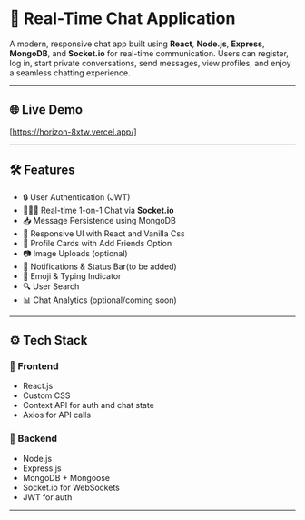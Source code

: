 # 🚀 Real-Time Chat Application

A modern, responsive chat app built using **React**, **Node.js**, **Express**, **MongoDB**, and **Socket.io** for real-time communication.
Users can register, log in, start private conversations, send messages, view profiles, and enjoy a seamless chatting experience.

---






## 🌐 Live Demo

[https://horizon-8xtw.vercel.app/]

---

## 🛠️ Features

- 🔒 User Authentication (JWT)
- 🧑‍🤝‍🧑 Real-time 1-on-1 Chat via **Socket.io**
- 📥 Message Persistence using MongoDB
- 🌈 Responsive UI with React and Vanilla Css
- 👤 Profile Cards with Add Friends Option
- 📷 Image Uploads (optional)
- 🔔 Notifications & Status Bar(to be added)
- 🧠 Emoji & Typing Indicator
- 🔍 User Search
- 📊 Chat Analytics (optional/coming soon)

---

## ⚙️ Tech Stack

### 🔹 Frontend
- React.js
- Custom CSS
- Context API for auth and chat state
- Axios for API calls

### 🔹 Backend
- Node.js
- Express.js
- MongoDB + Mongoose
- Socket.io for WebSockets
- JWT for auth

---



